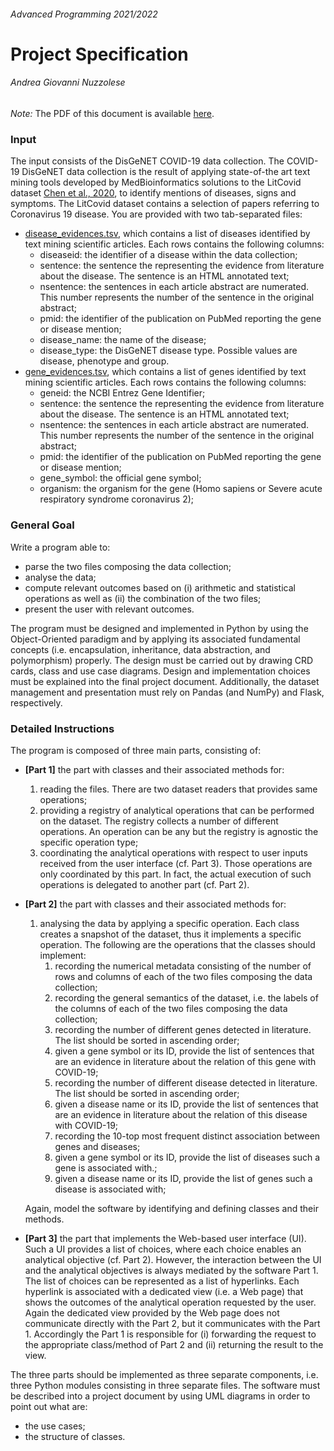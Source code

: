 ###### Advanced Programming 2021/2022
# Project Specification
###### Andrea Giovanni Nuzzolese


*Note:* The PDF of this document is available [here](./ProjectSpecification.pdf).

### Input
The input consists of the DisGeNET COVID-19 data collection. 
The COVID-19 DisGeNET data collection is the result of applying state-of-the art text mining tools developed by MedBioinformatics solutions to the LitCovid dataset [Chen et al., 2020](https://pubmed.ncbi.nlm.nih.gov/32157233/), 
to identify mentions of diseases, signs and symptoms. The LitCovid dataset contains a selection of papers referring to Coronavirus 19 disease. 
You are provided with two tab-separated files:
 - [disease\_evidences.tsv](https://github.com/anuzzolese/genomics-unibo/blob/master/2020-2021/project/dataset/disease_evidences.tsv.gz), which contains a list of diseases identified by text mining scientific articles. Each rows contains the following columns:
   - diseaseid: the identifier of a disease within the data collection;
   - sentence: the sentence the representing the evidence from literature about the disease. The sentence is an HTML annotated text;
   - nsentence: the sentences in each article abstract are numerated. This number represents the number of the sentence in the original abstract;
   - pmid: the identifier of the publication on PubMed reporting the gene or disease mention;
   - disease\_name: the name of the disease;
   - disease\_type: the DisGeNET disease type. Possible values are disease, phenotype and group.
 - [gene_evidences.tsv](https://github.com/anuzzolese/genomics-unibo/blob/master/2020-2021/project/dataset/gene_evidences.tsv.gz), which contains a list of genes identified by text mining scientific articles. Each rows contains the following columns:
   - geneid: the NCBI Entrez Gene Identifier;
   - sentence: the sentence the representing the evidence from literature about the disease. The sentence is an HTML annotated text;
   - nsentence: the sentences in each article abstract are numerated. This number represents the number of the sentence in the original abstract;
   - pmid: the identifier of the publication on PubMed reporting the gene or disease mention;
   - gene_symbol: the official gene symbol;
   - organism: the organism for the gene (Homo sapiens or Severe acute respiratory syndrome coronavirus 2);
   
### General Goal
Write a program able to: 
 - parse the two files composing the data collection;
 - analyse the data;
 - compute relevant outcomes based on (i) arithmetic and statistical operations as well as (ii) the combination of the two files;
 - present the user with relevant outcomes.

The program must be designed and implemented in Python by using the Object-Oriented paradigm and by applying its associated fundamental concepts (i.e. encapsulation, inheritance, data abstraction, and polymorphism) properly. 
The design must be carried out by drawing CRD cards, class and use case diagrams.
Design and implementation choices must be explained into the final project document.
Additionally, the dataset management and presentation must rely on Pandas (and NumPy) and Flask, respectively.

### Detailed Instructions
The program is composed of three main parts, consisting of:
 - **[Part 1]** the part with classes and their associated methods for:  
    1. reading the files. There are two dataset readers that provides same operations; 
    2. providing a registry of analytical operations that can be performed on the dataset. The registry collects a number of different operations. An operation can be any but the registry is agnostic the specific operation type;
    3. coordinating the analytical operations with respect to user inputs received from the user interface (cf. Part 3). Those operations are only coordinated by this part. In fact, the actual execution of such operations is delegated to another part (cf. Part 2).

 - **[Part 2]** the part with classes and their associated methods for: 
    1. analysing the data by applying a specific operation. Each class creates a snapshot of the dataset, thus it implements a specific operation. The following are the operations that the classes should implement:
        1. recording the numerical metadata consisting of the number of rows and columns of each of the two files composing the data collection;
        2. recording the general semantics of the dataset, i.e. the labels of the columns of each of the two files composing the data collection;
        3. recording the number of different genes detected in literature. The list should be sorted in ascending order;
        4. given a gene symbol or its ID, provide the list of sentences that are an evidence in literature about the relation of this gene with COVID-19;
        5. recording the number of different disease detected in literature. The list should be sorted in ascending order;
        6. given a disease name or its ID, provide the list of sentences that are an evidence in literature about the relation of this disease with COVID-19;
        7. recording the 10-top most frequent distinct association between genes and diseases;
        8. given a gene symbol or its ID, provide the list of diseases such a gene is associated with.;
        9. given a disease name or its ID, provide the list of genes such a disease is associated with;

    Again, model the software by identifying and defining classes and their methods.

 - **[Part 3]** the part that implements the Web-based user interface (UI). Such a UI provides a list of choices, where each choice enables an analytical objective (cf. Part 2). However, the interaction between the UI and the analytical objectives is always mediated by the software Part 1. The list of choices can be represented as a list of hyperlinks. Each hyperlink is associated with a dedicated view (i.e. a Web page) that shows the outcomes of the analytical operation requested by the user. Again the dedicated view provided by the Web page does not communicate directly with the Part 2, but it communicates with the Part 1. Accordingly the Part 1 is responsible for (i) forwarding the request to the appropriate class/method of Part 2 and (ii) returning the result to the view.

The three parts should be implemented as three separate components, i.e. three Python modules consisting in three separate files.
The software must be described into a project document by using UML diagrams in order to point out what are: 
 - the use cases; 
 - the structure of classes.


